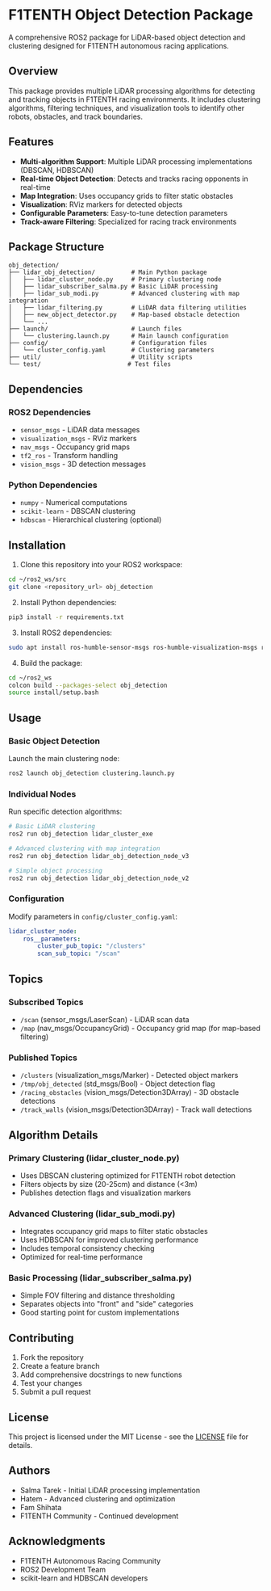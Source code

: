 # F1TENTH Object Detection Package

A comprehensive ROS2 package for LiDAR-based object detection and clustering designed for F1TENTH autonomous racing applications.

## Overview

This package provides multiple LiDAR processing algorithms for detecting and tracking objects in F1TENTH racing environments. It includes clustering algorithms, filtering techniques, and visualization tools to identify other robots, obstacles, and track boundaries.

## Features

-   **Multi-algorithm Support**: Multiple LiDAR processing implementations (DBSCAN, HDBSCAN)
-   **Real-time Object Detection**: Detects and tracks racing opponents in real-time
-   **Map Integration**: Uses occupancy grids to filter static obstacles
-   **Visualization**: RViz markers for detected objects
-   **Configurable Parameters**: Easy-to-tune detection parameters
-   **Track-aware Filtering**: Specialized for racing track environments

## Package Structure

```
obj_detection/
├── lidar_obj_detection/          # Main Python package
│   ├── lidar_cluster_node.py     # Primary clustering node
│   ├── lidar_subscriber_salma.py # Basic LiDAR processing
│   ├── lidar_sub_modi.py         # Advanced clustering with map integration
│   ├── lidar_filtering.py        # LiDAR data filtering utilities
│   ├── new_object_detector.py    # Map-based obstacle detection
│   └── ...
├── launch/                       # Launch files
│   └── clustering.launch.py      # Main launch configuration
├── config/                       # Configuration files
│   └── cluster_config.yaml       # Clustering parameters
├── util/                         # Utility scripts
└── test/                        # Test files
```

## Dependencies

### ROS2 Dependencies

-   `sensor_msgs` - LiDAR data messages
-   `visualization_msgs` - RViz markers
-   `nav_msgs` - Occupancy grid maps
-   `tf2_ros` - Transform handling
-   `vision_msgs` - 3D detection messages

### Python Dependencies

-   `numpy` - Numerical computations
-   `scikit-learn` - DBSCAN clustering
-   `hdbscan` - Hierarchical clustering (optional)

## Installation

1. Clone this repository into your ROS2 workspace:

```bash
cd ~/ros2_ws/src
git clone <repository_url> obj_detection
```

2. Install Python dependencies:

```bash
pip3 install -r requirements.txt
```

3. Install ROS2 dependencies:

```bash
sudo apt install ros-humble-sensor-msgs ros-humble-visualization-msgs ros-humble-nav-msgs ros-humble-tf2-ros
```

4. Build the package:

```bash
cd ~/ros2_ws
colcon build --packages-select obj_detection
source install/setup.bash
```

## Usage

### Basic Object Detection

Launch the main clustering node:

```bash
ros2 launch obj_detection clustering.launch.py
```

### Individual Nodes

Run specific detection algorithms:

```bash
# Basic LiDAR clustering
ros2 run obj_detection lidar_cluster_exe

# Advanced clustering with map integration
ros2 run obj_detection lidar_obj_detection_node_v3

# Simple object processing
ros2 run obj_detection lidar_obj_detection_node_v2
```

### Configuration

Modify parameters in `config/cluster_config.yaml`:

```yaml
lidar_cluster_node:
    ros__parameters:
        cluster_pub_topic: "/clusters"
        scan_sub_topic: "/scan"
```

## Topics

### Subscribed Topics

-   `/scan` (sensor_msgs/LaserScan) - LiDAR scan data
-   `/map` (nav_msgs/OccupancyGrid) - Occupancy grid map (for map-based filtering)

### Published Topics

-   `/clusters` (visualization_msgs/Marker) - Detected object markers
-   `/tmp/obj_detected` (std_msgs/Bool) - Object detection flag
-   `/racing_obstacles` (vision_msgs/Detection3DArray) - 3D obstacle detections
-   `/track_walls` (vision_msgs/Detection3DArray) - Track wall detections

## Algorithm Details

### Primary Clustering (lidar_cluster_node.py)

-   Uses DBSCAN clustering optimized for F1TENTH robot detection
-   Filters objects by size (20-25cm) and distance (<3m)
-   Publishes detection flags and visualization markers

### Advanced Clustering (lidar_sub_modi.py)

-   Integrates occupancy grid maps to filter static obstacles
-   Uses HDBSCAN for improved clustering performance
-   Includes temporal consistency checking
-   Optimized for real-time performance

### Basic Processing (lidar_subscriber_salma.py)

-   Simple FOV filtering and distance thresholding
-   Separates objects into "front" and "side" categories
-   Good starting point for custom implementations

## Contributing

1. Fork the repository
2. Create a feature branch
3. Add comprehensive docstrings to new functions
4. Test your changes
5. Submit a pull request

## License

This project is licensed under the MIT License - see the [LICENSE](LICENSE) file for details.

## Authors

-   Salma Tarek - Initial LiDAR processing implementation
-   Hatem - Advanced clustering and optimization
-   Fam Shihata
-   F1TENTH Community - Continued development

## Acknowledgments

-   F1TENTH Autonomous Racing Community
-   ROS2 Development Team
-   scikit-learn and HDBSCAN developers
